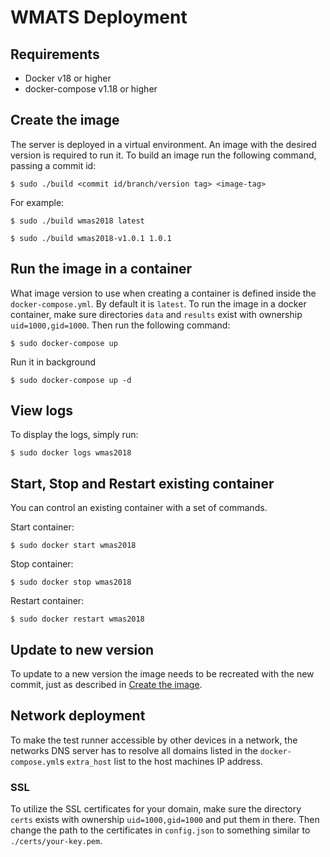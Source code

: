 # WMATS Deployment
## Requirements
- Docker v18 or higher
- docker-compose v1.18 or higher

## Create the image
The server is deployed in a virtual environment. An image with the desired version is required to run it. To build an image run the following command, passing a commit id:
```
$ sudo ./build <commit id/branch/version tag> <image-tag>
```

For example:
```
$ sudo ./build wmas2018 latest
```
```
$ sudo ./build wmas2018-v1.0.1 1.0.1
```

## Run the image in a container
What image version to use when creating a container is defined inside the `docker-compose.yml`. By default it is `latest`. To run the image in a docker container, make sure directories `data` and `results` exist with ownership `uid=1000,gid=1000`. Then run the following command:
```
$ sudo docker-compose up
```
Run it in background
```
$ sudo docker-compose up -d
```

## View logs
To display the logs, simply run:
```
$ sudo docker logs wmas2018
```

## Start, Stop and Restart existing container
You can control an existing container with a set of commands.  

Start container:
```
$ sudo docker start wmas2018
```

Stop container:
```
$ sudo docker stop wmas2018
```

Restart container:
```
$ sudo docker restart wmas2018
```

## Update to new version
To update to a new version the image needs to be recreated with the new commit, just as described in [Create the image](#create-the-image).

## Network deployment
To make the test runner accessible by other devices in a network, the networks DNS server has to resolve all domains listed in the `docker-compose.yml`s `extra_host` list to the host machines IP address.

### SSL
To utilize the SSL certificates for your domain, make sure the directory `certs` exists with ownership `uid=1000,gid=1000` and put them in there. Then change the path to the certificates in `config.json` to something similar to `./certs/your-key.pem`.
